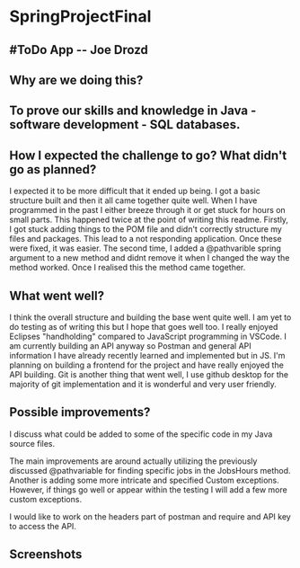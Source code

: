 # SpringProjectFinal
#ToDo App -- Joe Drozd
 --
Why are we doing this?
--
To prove our skills and knowledge in Java - software development - SQL databases. 
-- 
How I expected the challenge to go? What didn't go as planned?
--
I expected it to be more difficult that it ended up being. I got a basic structure built and then it all came together quite well. When I have programmed in the past I either breeze through it or get stuck for hours on small parts. This happened twice at the point of writing this readme. Firstly, I got stuck adding things to the POM file and didn't correctly structure my files and packages. This lead to a not responding application. Once these were fixed, it was easier. The second time, I added a @pathvarible spring argument to a new method and didnt remove it when I changed the way the method worked. Once I realised this the method came together. 

What went well?
--
I think the overall structure and building the base went quite well. I am yet to do testing as of writing this but I hope that goes well too. I really enjoyed Eclipses "handholding" compared to JavaScript programming in VSCode. I am currently building an API anyway so Postman and general API information I have already recently learned and implemented but in JS. I'm planning on building a frontend for the project and have really enjoyed the API building. Git is another thing that went well, I use github desktop for the majority of git implementation and it is wonderful and very user friendly. 

Possible improvements?
--
I discuss what could be added to some of the specific code in my Java source files. 

The main improvements are around actually utilizing the previously discussed @pathvariable for finding specific jobs in the JobsHours method. Another is adding some more intricate and specified Custom exceptions. However, if things go well or appear within the testing I will add a few more custom exceptions. 

I would like to work on the headers part of postman and require and API key to access the API. 

Screenshots 
--
